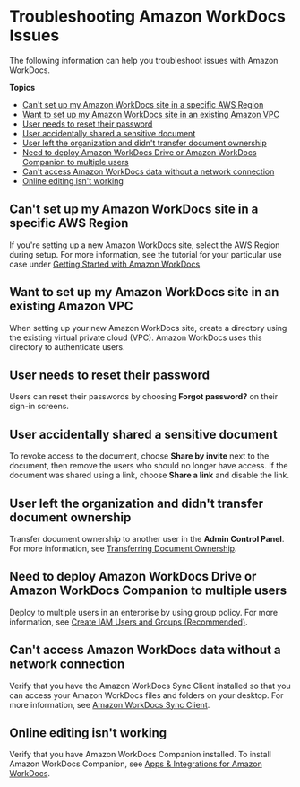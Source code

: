 # Troubleshooting Amazon WorkDocs Issues<a name="troubleshooting"></a>

The following information can help you troubleshoot issues with Amazon WorkDocs\.

**Topics**
+ [Can't set up my Amazon WorkDocs site in a specific AWS Region](#region)
+ [Want to set up my Amazon WorkDocs site in an existing Amazon VPC](#existing-vpc)
+ [User needs to reset their password](#password)
+ [User accidentally shared a sensitive document](#sensitive-share)
+ [User left the organization and didn't transfer document ownership](#user-left)
+ [Need to deploy Amazon WorkDocs Drive or Amazon WorkDocs Companion to multiple users](#deploy-multiple)
+ [Can't access Amazon WorkDocs data without a network connection](#access-no-network)
+ [Online editing isn't working](#online-editing)

## Can't set up my Amazon WorkDocs site in a specific AWS Region<a name="region"></a>

If you're setting up a new Amazon WorkDocs site, select the AWS Region during setup\. For more information, see the tutorial for your particular use case under [Getting Started with Amazon WorkDocs](getting_started.md)\.

## Want to set up my Amazon WorkDocs site in an existing Amazon VPC<a name="existing-vpc"></a>

When setting up your new Amazon WorkDocs site, create a directory using the existing virtual private cloud \(VPC\)\. Amazon WorkDocs uses this directory to authenticate users\.

## User needs to reset their password<a name="password"></a>

Users can reset their passwords by choosing **Forgot password?** on their sign\-in screens\.

## User accidentally shared a sensitive document<a name="sensitive-share"></a>

To revoke access to the document, choose **Share by invite** next to the document, then remove the users who should no longer have access\. If the document was shared using a link, choose **Share a link** and disable the link\.

## User left the organization and didn't transfer document ownership<a name="user-left"></a>

Transfer document ownership to another user in the **Admin Control Panel**\. For more information, see [Transferring Document Ownership](transfer-docs.md)\.

## Need to deploy Amazon WorkDocs Drive or Amazon WorkDocs Companion to multiple users<a name="deploy-multiple"></a>

Deploy to multiple users in an enterprise by using group policy\. For more information, see [Create IAM Users and Groups \(Recommended\)](prereqs.md#create_iam_user)\.

## Can't access Amazon WorkDocs data without a network connection<a name="access-no-network"></a>

Verify that you have the Amazon WorkDocs Sync Client installed so that you can access your Amazon WorkDocs files and folders on your desktop\. For more information, see [Amazon WorkDocs Sync Client](https://docs.aws.amazon.com/workdocs/latest/userguide/sync_client_help.html)\.

## Online editing isn't working<a name="online-editing"></a>

Verify that you have Amazon WorkDocs Companion installed\. To install Amazon WorkDocs Companion, see [Apps & Integrations for Amazon WorkDocs](https://amazonworkdocs.com/apps.html)\.